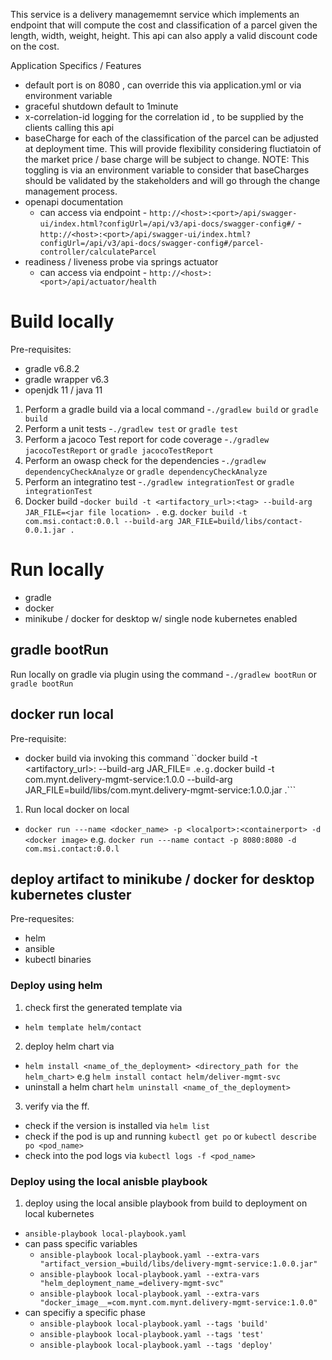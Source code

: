 This service is a delivery managememnt service which implements an endpoint that will compute the cost and classification of a parcel given the length, width, weight, height. This api can also apply a valid discount code on the cost.


Application Specifics / Features
- default port is on 8080 , can override this via application.yml or via environment variable
- graceful shutdown default to 1minute
- x-correlation-id logging for the correlation id , to be supplied by the clients calling this api
- baseCharge for each of the classification of the parcel can be adjusted at deployment time. This will provide flexibility considering fluctiatoin of the market price / base charge will be subject to change. NOTE: This toggling is via an environment variable to consider that baseCharges should be validated by the stakeholders
and will go through the change management process. 
- openapi documentation
    - can access via endpoint 
          - ```http://<host>:<port>/api/swagger-ui/index.html?configUrl=/api/v3/api-docs/swagger-config#/```
          - ```http://<host>:<port>/api/swagger-ui/index.html?configUrl=/api/v3/api-docs/swagger-config#/parcel-controller/calculateParcel```
- readiness / liveness probe via springs actuator
    - can access via endpoint 
          - ```http://<host>:<port>/api/actuator/health```     
     

# Build locally
Pre-requisites:
- gradle v6.8.2
- gradle wrapper v6.3
- openjdk 11 / java 11
1) Perform a gradle build via a local command
-```./gradlew build``` or ```gradle build```
2) Perform a unit tests
-```./gradlew test``` or ```gradle test```
3) Perform a jacoco Test report for code coverage
-```./gradlew jacocoTestReport``` or ```gradle jacocoTestReport```
4) Perform an owasp check for the dependencies
-```./gradlew dependencyCheckAnalyze``` or ```gradle dependencyCheckAnalyze```
5) Perform an integratino test
-```./gradlew integrationTest``` or ```gradle integrationTest```
6) Docker build
-```docker build -t <artifactory_url>:<tag> --build-arg JAR_FILE=<jar file location> .``` e.g. ```docker build -t com.msi.contact:0.0.l --build-arg JAR_FILE=build/libs/contact-0.0.1.jar .```

# Run locally
- gradle
- docker
- minikube / docker for desktop w/ single node kubernetes enabled

## gradle bootRun
Run locally on gradle via plugin using the command
-```./gradlew bootRun```  or ```gradle bootRun```

## docker run local
Pre-requisite:
- docker build via invoking this command ``docker build -t <artifactory_url>:<tag> --build-arg JAR_FILE=<jar file location> .``` e.g. ```docker build -t com.mynt.delivery-mgmt-service:1.0.0 --build-arg JAR_FILE=build/libs/com.mynt.delivery-mgmt-service:1.0.0.jar .```
1) Run local docker on local
- ```docker run ---name <docker_name> -p <localport>:<containerport> -d <docker image>``` e.g. ```docker run ---name contact -p 8080:8080 -d com.msi.contact:0.0.l```

## deploy artifact to minikube / docker for desktop kubernetes cluster
Pre-requesites:
- helm
- ansible
- kubectl binaries
### Deploy using helm
1) check first the generated template via
- ```helm template helm/contact```
2) deploy helm chart via 
- ```helm install <name_of_the_deployment> <directory_path for the helm_chart>``` e.g ```helm install contact helm/deliver-mgmt-svc```
- uninstall a helm chart ```helm uninstall <name_of_the_deployment>```
3) verify via the ff.
- check if the version is installed via ```helm list```
- check if the pod is up and running ```kubectl get po``` or ```kubectl describe po <pod_name>```
- check into the pod logs via ```kubectl logs -f <pod_name>```
### Deploy using the local anisble playbook
1) deploy using the local ansible playbook from build to deployment on local kubernetes
 - ```ansible-playbook local-playbook.yaml```
 - can pass specific variables
    - ```ansible-playbook local-playbook.yaml --extra-vars "artifact_version_=build/libs/delivery-mgmt-service:1.0.0.jar"```
    - ```ansible-playbook local-playbook.yaml --extra-vars "helm_deployment_name_=delivery-mgmt-svc"```
    - ```ansible-playbook local-playbook.yaml --extra-vars "docker_image__=com.mynt.com.mynt.delivery-mgmt-service:1.0.0"```
 - can specifiy a specific phase
    - ```ansible-playbook local-playbook.yaml --tags 'build'```
    - ```ansible-playbook local-playbook.yaml --tags 'test'```
    - ```ansible-playbook local-playbook.yaml --tags 'deploy'```
 
 